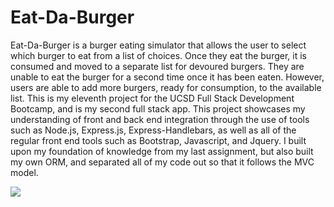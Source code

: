 # Eat-Da-Burger

Eat-Da-Burger is a burger eating simulator that allows the user to select which burger to eat from a list of choices. Once they eat the burger, it is consumed and moved to a separate list for devoured burgers. They are unable to eat the burger for a second time once it has been eaten. However, users are able to add more burgers, ready for consumption, to the available list. This is my eleventh project for the UCSD Full Stack Development Bootcamp, and is my second full stack app. This project showcases my understanding of front and back end integration through the use of tools such as Node.js, Express.js, Express-Handlebars, as well as all of the regular front end tools such as Bootstrap, Javascript, and Jquery. I built upon my foundation of knowledge from my last assignment, but also built my own ORM, and separated all of my code out so that it follows the MVC model.

![](https://i.imgur.com/ke2YnLI.png)
